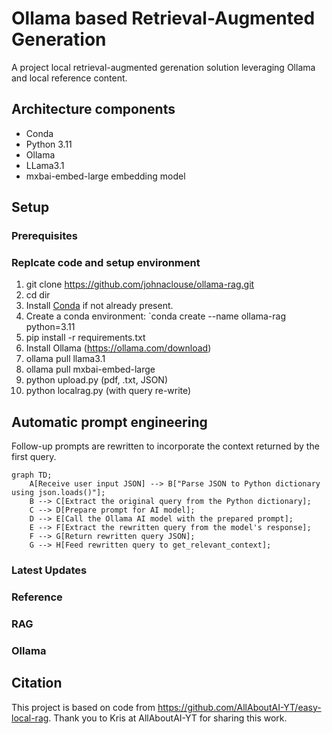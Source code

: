 # Ollama based Retrieval-Augmented Generation

A project local retrieval-augmented gerenation solution leveraging Ollama and local reference content.

## Architecture components

- Conda
- Python 3.11
- Ollama
- LLama3.1
- mxbai-embed-large embedding model

## Setup

### Prerequisites


### Replcate code and setup environment

1. git clone https://github.com/johnaclouse/ollama-rag.git
2. cd dir
3. Install [Conda](https://github.com/conda-forge/miniforge#download) if not already present.
4. Create a conda environment: `conda create --name ollama-rag python=3.11
5. pip install -r requirements.txt
6. Install Ollama (https://ollama.com/download)
7. ollama pull llama3.1
8. ollama pull mxbai-embed-large
9. python upload.py (pdf, .txt, JSON)
10. python localrag.py (with query re-write)


## Automatic prompt engineering

Follow-up prompts are rewritten to incorporate the context returned by the first query.

```mermaid
graph TD;
    A[Receive user input JSON] --> B["Parse JSON to Python dictionary using json.loads()"];
    B --> C[Extract the original query from the Python dictionary];
    C --> D[Prepare prompt for AI model];
    D --> E[Call the Ollama AI model with the prepared prompt];
    E --> F[Extract the rewritten query from the model's response];
    F --> G[Return rewritten query JSON];
    G --> H[Feed rewritten query to get_relevant_context];
```

### Latest Updates
   
### Reference

### RAG

### Ollama

## Citation

This project is based on code from https://github.com/AllAboutAI-YT/easy-local-rag. Thank you to Kris at AllAboutAI-YT for sharing this work.
